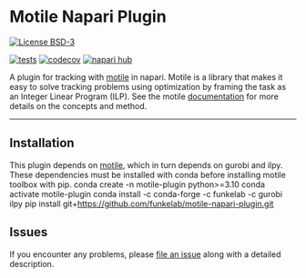 # Motile Napari Plugin

[![License BSD-3](https://img.shields.io/pypi/l/motile-plugin.svg?color=green)](https://github.com/funkelab/motile-napari-plugin/raw/main/LICENSE)
<!--[![PyPI](https://img.shields.io/pypi/v/motile-plugin.svg?color=green)](https://pypi.org/project/motile-plugin)
[![Python Version](https://img.shields.io/pypi/pyversions/motile-plugin.svg?color=green)](https://python.org)
-->
[![tests](https://github.com/funkelab/motile-napari-plugin/workflows/tests/badge.svg)](https://github.com/funkelab/motile-napari-plugin/actions)
[![codecov](https://codecov.io/gh/funkelab/motile-napari-plugin/branch/main/graph/badge.svg)](https://codecov.io/gh/funkelab/motile-napari-plugin)
[![napari hub](https://img.shields.io/endpoint?url=https://api.napari-hub.org/shields/motile-plugin)](https://napari-hub.org/plugins/motile-plugin)

A plugin for tracking with [motile](https://github.com/funkelab/motile) in napari. 
Motile is a library that makes it easy to solve tracking problems using optimization 
by framing the task as an Integer Linear Program (ILP).
See the motile [documentation](https://funkelab.github.io/motile_toolbox) 
for more details on the concepts and method.

----------------------------------

## Installation

This plugin depends on [motile](https://github.com/funkelab/motile), which in 
turn depends on gurobi and ilpy. These dependencies must be installed with 
conda before installing motile toolbox with pip.
    conda create -n motile-plugin python>=3.10
    conda activate motile-plugin
    conda install -c conda-forge -c funkelab -c gurobi ilpy
    pip install git+https://github.com/funkelab/motile-napari-plugin.git

## Issues

If you encounter any problems, please 
[file an issue](https://github.com/funkelab/motile-napari-plugin/issues) 
along with a detailed description.
